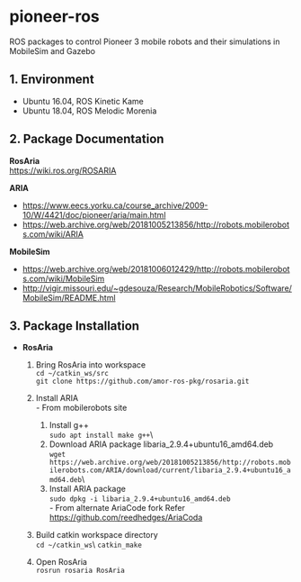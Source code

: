 # pioneer-ros
ROS packages to control Pioneer 3 mobile robots and their simulations in MobileSim and Gazebo

## 1. Environment
- Ubuntu 16.04, ROS Kinetic Kame 
- Ubuntu 18.04, ROS Melodic Morenia 
  
## 2. Package Documentation
**RosAria**  
https://wiki.ros.org/ROSARIA 
  
**ARIA**  
- https://www.eecs.yorku.ca/course_archive/2009-10/W/4421/doc/pioneer/aria/main.html 
- https://web.archive.org/web/20181005213856/http://robots.mobilerobots.com/wiki/ARIA 

**MobileSim** 
- https://web.archive.org/web/20181006012429/http://robots.mobilerobots.com/wiki/MobileSim 
- http://vigir.missouri.edu/~gdesouza/Research/MobileRobotics/Software/MobileSim/README.html 

## 3. Package Installation
- **RosAria**  
    1. Bring RosAria into workspace  
    `cd ~/catkin_ws/src`\
    `git clone https://github.com/amor-ros-pkg/rosaria.git `

    2. Install ARIA   
      - From mobilerobots site
       1. Install g++  
        `sudo apt install make g++`\  
       2. Download ARIA package libaria_2.9.4+ubuntu16_amd64.deb  
        `wget https://web.archive.org/web/20181005213856/http://robots.mobilerobots.com/ARIA/download/current/libaria_2.9.4+ubuntu16_amd64.deb`\
       3. Install ARIA package  
        `sudo dpkg -i libaria_2.9.4+ubuntu16_amd64.deb`        
      - From alternate AriaCode fork
        Refer https://github.com/reedhedges/AriaCoda 

    3. Build catkin workspace directory  
    `cd ~/catkin_ws`\ 
    `catkin_make` 

    4. Open RosAria  
    `rosrun rosaria RosAria` 
